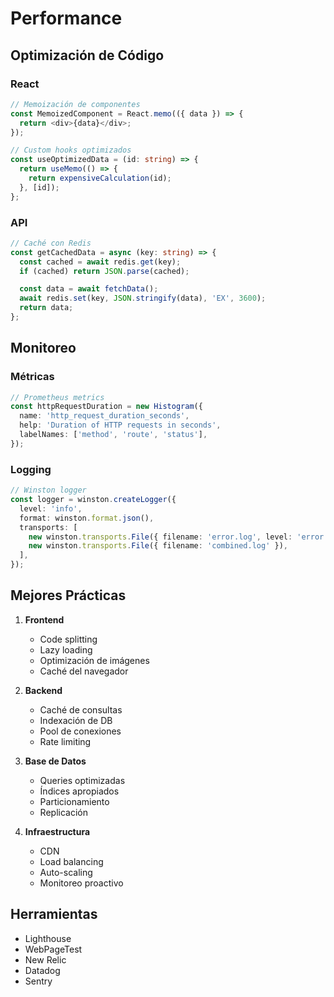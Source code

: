 # Performance

## Optimización de Código

### React

```typescript
// Memoización de componentes
const MemoizedComponent = React.memo(({ data }) => {
  return <div>{data}</div>;
});

// Custom hooks optimizados
const useOptimizedData = (id: string) => {
  return useMemo(() => {
    return expensiveCalculation(id);
  }, [id]);
};
```

### API

```typescript
// Caché con Redis
const getCachedData = async (key: string) => {
  const cached = await redis.get(key);
  if (cached) return JSON.parse(cached);

  const data = await fetchData();
  await redis.set(key, JSON.stringify(data), 'EX', 3600);
  return data;
};
```

## Monitoreo

### Métricas

```typescript
// Prometheus metrics
const httpRequestDuration = new Histogram({
  name: 'http_request_duration_seconds',
  help: 'Duration of HTTP requests in seconds',
  labelNames: ['method', 'route', 'status'],
});
```

### Logging

```typescript
// Winston logger
const logger = winston.createLogger({
  level: 'info',
  format: winston.format.json(),
  transports: [
    new winston.transports.File({ filename: 'error.log', level: 'error' }),
    new winston.transports.File({ filename: 'combined.log' }),
  ],
});
```

## Mejores Prácticas

1. **Frontend**

   - Code splitting
   - Lazy loading
   - Optimización de imágenes
   - Caché del navegador

2. **Backend**

   - Caché de consultas
   - Indexación de DB
   - Pool de conexiones
   - Rate limiting

3. **Base de Datos**

   - Queries optimizadas
   - Índices apropiados
   - Particionamiento
   - Replicación

4. **Infraestructura**
   - CDN
   - Load balancing
   - Auto-scaling
   - Monitoreo proactivo

## Herramientas

- Lighthouse
- WebPageTest
- New Relic
- Datadog
- Sentry
